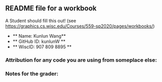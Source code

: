 ## README file for a workbook

A Student should fill this out! (see https://graphics.cs.wisc.edu/Courses/559-sp2020/pages/workbooks/)

- ** Name: Kunlun Wang** 
- ** GitHub ID: kunlunW ** 
- ** WiscID: 907 809 8895 **

### Attribution for any code you are using from someplace else:

### Notes for the grader: 
